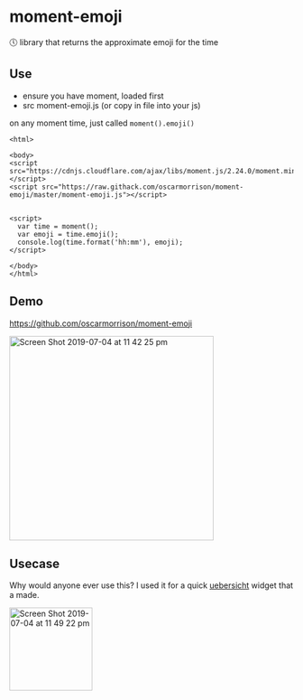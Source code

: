 # moment-emoji
🕔 library that returns the approximate emoji for the time


## Use
- ensure you have moment, loaded first
- src moment-emoji.js (or copy in file into your js)

on any moment time, just called `moment().emoji()`

```
<html>

<body>
<script src="https://cdnjs.cloudflare.com/ajax/libs/moment.js/2.24.0/moment.min.js"></script>
<script src="https://raw.githack.com/oscarmorrison/moment-emoji/master/moment-emoji.js"></script>


<script>
  var time = moment();
  var emoji = time.emoji();
  console.log(time.format('hh:mm'), emoji);
</script>

</body>
</html>

```

## Demo

https://github.com/oscarmorrison/moment-emoji

<img width="362" alt="Screen Shot 2019-07-04 at 11 42 25 pm" src="https://user-images.githubusercontent.com/1651212/60671055-96560600-9eb5-11e9-9cb4-dafaba31918b.png">

## Usecase

Why would anyone ever use this? I used it for a quick [uebersicht](https://github.com/felixhageloh/uebersicht) widget that a made.

<img width="147" alt="Screen Shot 2019-07-04 at 11 49 22 pm" src="https://user-images.githubusercontent.com/1651212/60671430-6b1fe680-9eb6-11e9-8b7f-d70a18f47c92.png">

